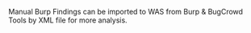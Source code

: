 Manual Burp Findings can be imported to WAS from Burp & BugCrowd Tools by XML file for more analysis.

